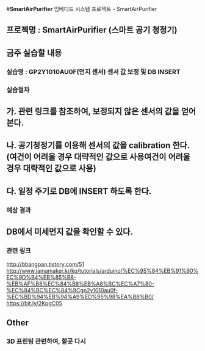 #**SmartAirPurifier**
임베디드 시스템 프로젝트 - SmartAirPurifier

## 프로젝명 : **SmartAirPurifier (스마트 공기 청정기)**

## 금주 실습할 내용
### 실습명 : GP2Y1010AU0F(먼지 센서) 센서 값 보정 및 DB INSERT
### 실습절차
##  가. 관련 링크를 참조하여, 보정되지 않은 센서의 값을 얻어 본다.
##  나. 공기청정기를 이용해 센서의 값을 calibration 한다. (여건이 어려울 경우 대략적인 값으로 사용여건이 어려울 경우 대략적인 값으로 사용)
##  다. 일정 주기로 DB에 INSERT 하도록 한다.

### 예상 결과
## DB에서 미세먼지 값을 확인할 수 있다.

### 관련 링크
http://bbangpan.tistory.com/51
http://www.iamamaker.kr/ko/tutorials/arduino/%EC%95%84%EB%91%90%EC%9D%B4%EB%85%B8-%EB%AF%B8%EC%84%B8%EB%A8%BC%EC%A7%80-%EC%84%BC%EC%84%9Cgp2y1010au0f-%EC%BD%94%EB%94%A9%ED%95%98%EA%B8%B0/
https://bit.ly/2KpgC05


## Other
### 3D 프린팅 관련하여, 할곳 다시 

